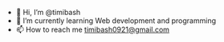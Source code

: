 - 👋 Hi, I’m @timibash 
- 🌱 I’m currently learning Web development and programming 
- 📫 How to reach me timibash0921@gmail.com 

<!---
timibash/timibash is a ✨ special ✨ repository because its `README.md` (this file) appears on your GitHub profile.
You can click the Preview link to take a look at your changes.
--->
